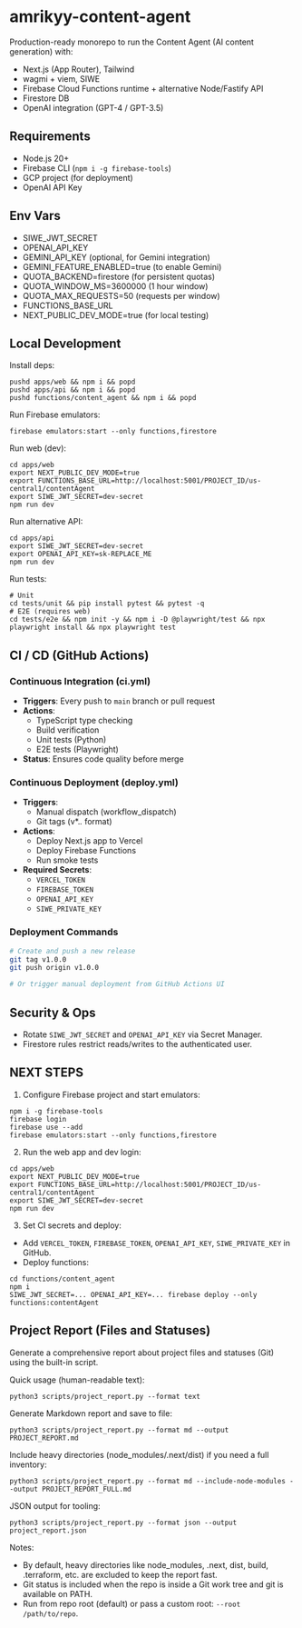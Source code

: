 # amrikyy-content-agent

Production-ready monorepo to run the Content Agent (AI content generation) with:
- Next.js (App Router), Tailwind
- wagmi + viem, SIWE
- Firebase Cloud Functions runtime + alternative Node/Fastify API
- Firestore DB
- OpenAI integration (GPT-4 / GPT-3.5)

## Requirements
- Node.js 20+
- Firebase CLI (`npm i -g firebase-tools`)
- GCP project (for deployment)
- OpenAI API Key

## Env Vars
- SIWE_JWT_SECRET
- OPENAI_API_KEY
- GEMINI_API_KEY (optional, for Gemini integration)
- GEMINI_FEATURE_ENABLED=true (to enable Gemini)
- QUOTA_BACKEND=firestore (for persistent quotas)
- QUOTA_WINDOW_MS=3600000 (1 hour window)
- QUOTA_MAX_REQUESTS=50 (requests per window)
- FUNCTIONS_BASE_URL
- NEXT_PUBLIC_DEV_MODE=true (for local testing)

## Local Development

Install deps:
```
pushd apps/web && npm i && popd
pushd apps/api && npm i && popd
pushd functions/content_agent && npm i && popd
```

Run Firebase emulators:
```
firebase emulators:start --only functions,firestore
```

Run web (dev):
```
cd apps/web
export NEXT_PUBLIC_DEV_MODE=true
export FUNCTIONS_BASE_URL=http://localhost:5001/PROJECT_ID/us-central1/contentAgent
export SIWE_JWT_SECRET=dev-secret
npm run dev
```

Run alternative API:
```
cd apps/api
export SIWE_JWT_SECRET=dev-secret
export OPENAI_API_KEY=sk-REPLACE_ME
npm run dev
```

Run tests:
```
# Unit
cd tests/unit && pip install pytest && pytest -q
# E2E (requires web)
cd tests/e2e && npm init -y && npm i -D @playwright/test && npx playwright install && npx playwright test
```

## CI / CD (GitHub Actions)

### Continuous Integration (ci.yml)
- **Triggers**: Every push to `main` branch or pull request
- **Actions**:
  - TypeScript type checking
  - Build verification
  - Unit tests (Python)
  - E2E tests (Playwright)
- **Status**: Ensures code quality before merge

### Continuous Deployment (deploy.yml)
- **Triggers**: 
  - Manual dispatch (workflow_dispatch)
  - Git tags (v*.*.* format)
- **Actions**:
  - Deploy Next.js app to Vercel
  - Deploy Firebase Functions
  - Run smoke tests
- **Required Secrets**:
  - `VERCEL_TOKEN`
  - `FIREBASE_TOKEN` 
  - `OPENAI_API_KEY`
  - `SIWE_PRIVATE_KEY`

### Deployment Commands
```bash
# Create and push a new release
git tag v1.0.0
git push origin v1.0.0

# Or trigger manual deployment from GitHub Actions UI
```

## Security & Ops
- Rotate `SIWE_JWT_SECRET` and `OPENAI_API_KEY` via Secret Manager.
- Firestore rules restrict reads/writes to the authenticated user.

## NEXT STEPS
1. Configure Firebase project and start emulators:
```
npm i -g firebase-tools
firebase login
firebase use --add
firebase emulators:start --only functions,firestore
```
2. Run the web app and dev login:
```
cd apps/web
export NEXT_PUBLIC_DEV_MODE=true
export FUNCTIONS_BASE_URL=http://localhost:5001/PROJECT_ID/us-central1/contentAgent
export SIWE_JWT_SECRET=dev-secret
npm run dev
```
3. Set CI secrets and deploy:
- Add `VERCEL_TOKEN`, `FIREBASE_TOKEN`, `OPENAI_API_KEY`, `SIWE_PRIVATE_KEY` in GitHub.
- Deploy functions:
```
cd functions/content_agent
npm i
SIWE_JWT_SECRET=... OPENAI_API_KEY=... firebase deploy --only functions:contentAgent
```


## Project Report (Files and Statuses)

Generate a comprehensive report about project files and statuses (Git) using the built-in script.

Quick usage (human-readable text):
```
python3 scripts/project_report.py --format text
```

Generate Markdown report and save to file:
```
python3 scripts/project_report.py --format md --output PROJECT_REPORT.md
```

Include heavy directories (node_modules/.next/dist) if you need a full inventory:
```
python3 scripts/project_report.py --format md --include-node-modules --output PROJECT_REPORT_FULL.md
```

JSON output for tooling:
```
python3 scripts/project_report.py --format json --output project_report.json
```

Notes:
- By default, heavy directories like node_modules, .next, dist, build, .terraform, etc. are excluded to keep the report fast.
- Git status is included when the repo is inside a Git work tree and git is available on PATH.
- Run from repo root (default) or pass a custom root: `--root /path/to/repo`.
